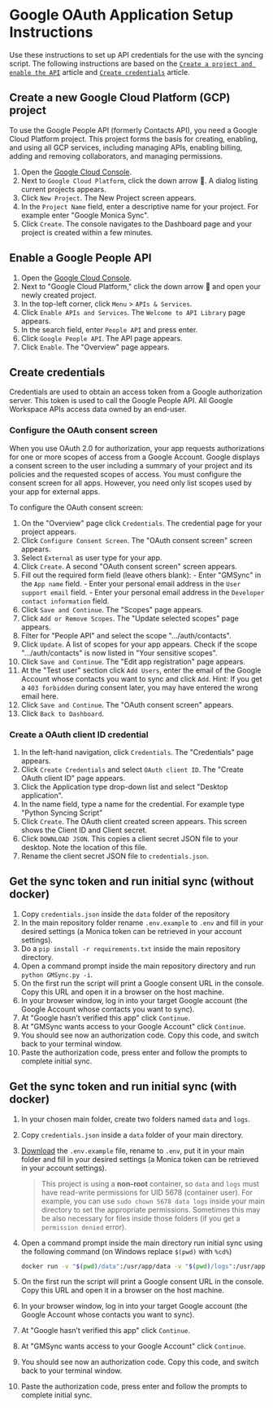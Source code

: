 [comment]: <> "LTeX: language=en-US"

# Google OAuth Application Setup Instructions

Use these instructions to set up API credentials for the use with the syncing script.
The following instructions are based on the [`Create a project and enable the API`](https://developers.google.com/workspace/guides/create-project) article and [`Create credentials`](https://developers.google.com/workspace/guides/create-credentials) article.

## Create a new Google Cloud Platform (GCP) project

To use the Google People API (formerly Contacts API), you need a Google Cloud Platform project. This project forms the basis for creating, enabling, and using all GCP services, including managing APIs, enabling billing, adding and removing collaborators, and managing permissions.

1. Open the [Google Cloud Console](https://console.cloud.google.com/).
2. Next to `Google Cloud Platform`, click the down arrow 🔽. A dialog listing current projects appears.
3. Click `New Project`. The New Project screen appears.
4. In the `Project Name` field, enter a descriptive name for your project. For example enter "Google Monica Sync".
5. Click `Create`. The console navigates to the Dashboard page and your project is created within a few minutes.

## Enable a Google People API

1. Open the [Google Cloud Console](https://console.cloud.google.com/).
2. Next to "Google Cloud Platform," click the down arrow 🔽 and open your newly created project.
3. In the top-left corner, click `Menu` > `APIs & Services`.
4. Click `Enable APIs and Services`. The `Welcome to API Library` page appears.
5. In the search field, enter `People API` and press enter.
6. Click `Google People API`. The API page appears.
7. Click `Enable`. The "Overview" page appears.

## Create credentials

Credentials are used to obtain an access token from a Google authorization server. This token is used to call the Google People API. All Google Workspace APIs access data owned by an end-user.

### Configure the OAuth consent screen

When you use OAuth 2.0 for authorization, your app requests authorizations for one or more scopes of access from a Google Account. Google displays a consent screen to the user including a summary of your project and its policies and the requested scopes of access. You must configure the consent screen for all apps. However, you need only list scopes used by your app for external apps.

To configure the OAuth consent screen:

1. On the "Overview" page click `Credentials`. The credential page for your project appears.
2. Click `Configure Consent Screen`. The "OAuth consent screen" screen appears.
3. Select `External` as user type for your app.
4. Click `Create`. A second "OAuth consent screen" screen appears.
5. Fill out the required form field (leave others blank):
        - Enter "GMSync" in the `App name` field.
        - Enter your personal email address in the `User support email` field.
        - Enter your personal email address in the `Developer contact information` field.
6. Click `Save and Continue`. The "Scopes" page appears.
7. Click `Add or Remove Scopes`. The "Update selected scopes" page appears.
8. Filter for "People API" and select the scope ".../auth/contacts".
9. Click `Update`. A list of scopes for your app appears. Check if the scope ".../auth/contacts" is now listed in "Your sensitive scopes".
10. Click `Save and Continue`. The "Edit app registration" page appears.
11. At the "Test user" section click `Add Users`, enter the email of the Google Account whose contacts you want to sync and click `Add`. Hint: If you get a `403 forbidden` during consent later, you may have entered the wrong email here.
12. Click `Save and Continue`. The "OAuth consent screen" appears.
13. Click `Back to Dashboard`.

### Create a OAuth client ID credential

1. In the left-hand navigation, click `Credentials`. The "Credentials" page appears.
2. Click `Create Credentials` and select `OAuth client ID`. The "Create OAuth client ID" page appears.
3. Click the Application type drop-down list and select "Desktop application".
4. In the name field, type a name for the credential. For example type "Python Syncing Script"
5. Click `Create`. The OAuth client created screen appears. This screen shows the Client ID and Client secret.
6. Click `DOWNLOAD JSON`. This copies a client secret JSON file to your desktop. Note the location of this file.
7. Rename the client secret JSON file to `credentials.json`.

## Get the sync token and run initial sync (**without** docker)

1. Copy `credentials.json` inside the `data` folder of the repository
2. In the main repository folder rename `.env.example` to `.env` and fill in your desired settings (a Monica token can be retrieved in your account settings).
3. Do a `pip install -r requirements.txt` inside the main repository directory.
4. Open a command prompt inside the main repository directory and run `python GMSync.py -i`.
5. On the first run the script will print a Google consent URL in the console. Copy this URL and open it in a browser on the host machine.
6. In your browser window, log in into your target Google account (the Google Account whose contacts you want to sync).
7. At "Google hasn’t verified this app" click `Continue`.
8. At "GMSync wants access to your Google Account" click `Continue`.
9. You should see now an authorization code. Copy this code, and switch back to your terminal window.
10. Paste the authorization code, press enter and follow the prompts to complete initial sync.

## Get the sync token and run initial sync (**with** docker)

1. In your chosen main folder, create two folders named `data` and `logs`.
2. Copy `credentials.json` inside a `data` folder of your main directory.
3. [Download](https://github.com/antonplagemann/GoogleMonicaSync/blob/main/.env.example) the `.env.example` file, rename to `.env`, put it in your main folder and fill in your desired settings (a Monica token can be retrieved in your account settings).
    > This project is using a **non-root** container, so `data` and `logs` must have read-write permissions for UID 5678 (container user).
    > For example, you can use `sudo chown 5678 data logs` inside your main directory to set the appropriate permissions. Sometimes this may be also necessary for files inside those folders (if you get a `permission denied` error).
4. Open a command prompt inside the main directory run initial sync using the following command (on Windows replace `$(pwd)` with `%cd%`)

    ```bash
    docker run -v "$(pwd)/data":/usr/app/data -v "$(pwd)/logs":/usr/app/logs --env-file .env -it antonplagemann/google-monica-sync sh -c "python -u GMSync.py -i"
    ```

5. On the first run the script will print a Google consent URL in the console. Copy this URL and open it in a browser on the host machine.
6. In your browser window, log in into your target Google account (the Google Account whose contacts you want to sync).
7. At "Google hasn’t verified this app" click `Continue`.
8. At "GMSync wants access to your Google Account" click `Continue`.
9. You should see now an authorization code. Copy this code, and switch back to your terminal window.
10. Paste the authorization code, press enter and follow the prompts to complete initial sync.
